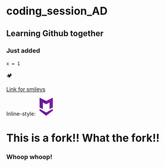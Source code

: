 # coding_session_AD
## Learning Github together

### Just added


```
x = 1
```
🏕️

[Link for smileys](https://github.com/ikatyang/emoji-cheat-sheet/blob/master/README.md)

Inline-style: 
![alt text](https://github.com/adam-p/markdown-here/raw/master/src/common/images/icon48.png "Logo Title Text 1")



This is a fork!! What the fork!! 
=======
### Whoop whoop!

